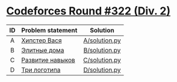 # [Codeforces Round #322 (Div. 2)](http://codeforces.com/contest/581)

| ID  | Problem statement                                                                                 | Solution                           |
|:---:|:--------------------------------------------------------------------------------------------------|:----------------------------------:|
|  A  | [Хипстер Вася                                      ](http://codeforces.com/contest/581/problem/A) | [A/solution.py](A/solution.py)     |
|  B  | [Элитные дома                                      ](http://codeforces.com/contest/581/problem/B) | [B/solution.py](B/solution.py)     |
|  C  | [Развитие навыков                                  ](http://codeforces.com/contest/581/problem/C) | [C/solution.py](C/solution.py)     |
|  D  | [Три логотипа                                      ](http://codeforces.com/contest/581/problem/D) | [D/solution.py](D/solution.py)     |
